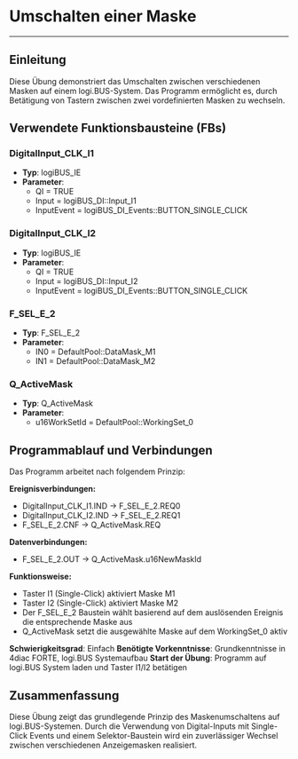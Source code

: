# Umschalten einer Maske

* * * * * * * * * *

## Einleitung
Diese Übung demonstriert das Umschalten zwischen verschiedenen Masken auf einem logi.BUS-System. Das Programm ermöglicht es, durch Betätigung von Tastern zwischen zwei vordefinierten Masken zu wechseln.

## Verwendete Funktionsbausteine (FBs)

### DigitalInput_CLK_I1
- **Typ**: logiBUS_IE
- **Parameter**:
  - QI = TRUE
  - Input = logiBUS_DI::Input_I1
  - InputEvent = logiBUS_DI_Events::BUTTON_SINGLE_CLICK

### DigitalInput_CLK_I2
- **Typ**: logiBUS_IE
- **Parameter**:
  - QI = TRUE
  - Input = logiBUS_DI::Input_I2
  - InputEvent = logiBUS_DI_Events::BUTTON_SINGLE_CLICK

### F_SEL_E_2
- **Typ**: F_SEL_E_2
- **Parameter**:
  - IN0 = DefaultPool::DataMask_M1
  - IN1 = DefaultPool::DataMask_M2

### Q_ActiveMask
- **Typ**: Q_ActiveMask
- **Parameter**:
  - u16WorkSetId = DefaultPool::WorkingSet_0

## Programmablauf und Verbindungen

Das Programm arbeitet nach folgendem Prinzip:

**Ereignisverbindungen:**
- DigitalInput_CLK_I1.IND → F_SEL_E_2.REQ0
- DigitalInput_CLK_I2.IND → F_SEL_E_2.REQ1
- F_SEL_E_2.CNF → Q_ActiveMask.REQ

**Datenverbindungen:**
- F_SEL_E_2.OUT → Q_ActiveMask.u16NewMaskId

**Funktionsweise:**
- Taster I1 (Single-Click) aktiviert Maske M1
- Taster I2 (Single-Click) aktiviert Maske M2
- Der F_SEL_E_2 Baustein wählt basierend auf dem auslösenden Ereignis die entsprechende Maske aus
- Q_ActiveMask setzt die ausgewählte Maske auf dem WorkingSet_0 aktiv

**Schwierigkeitsgrad**: Einfach
**Benötigte Vorkenntnisse**: Grundkenntnisse in 4diac FORTE, logi.BUS Systemaufbau
**Start der Übung**: Programm auf logi.BUS System laden und Taster I1/I2 betätigen

## Zusammenfassung
Diese Übung zeigt das grundlegende Prinzip des Maskenumschaltens auf logi.BUS-Systemen. Durch die Verwendung von Digital-Inputs mit Single-Click Events und einem Selektor-Baustein wird ein zuverlässiger Wechsel zwischen verschiedenen Anzeigemasken realisiert.